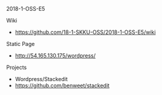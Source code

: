 2018-1-OSS-E5

Wiki
- https://github.com/18-1-SKKU-OSS/2018-1-OSS-E5/wiki

Static Page
- http://54.165.130.175/wordpress/

Projects
- Wordpress/Stackedit
- https://github.com/benweet/stackedit
